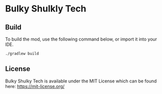 # Bulky Shulkly Tech

## Build

To build the mod, use the following command below, or import it into your IDE.

```
./gradlew build
```

## License

Bulky Shulky Tech is available under the MIT License which can be found here: https://mit-license.org/
